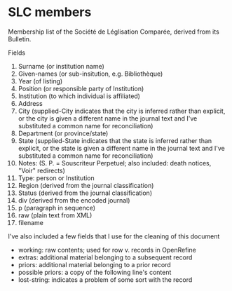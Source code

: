# SLC members

Membership list of the Société de Léglisation Comparée, derived from its Bulletin.

Fields
1. Surname (or institution name)
2. Given-names (or sub-insitution, e.g. Bibliothèque)
3. Year (of listing)
4. Position (or responsible party of Institution)
5. Institution (to which individual is affiliated)
6. Address
7. City (supplied-City indicates that the city is inferred rather than explicit, or the city is given a different name in the journal text and I've substituted a common name for reconciliation)
8. Department (or province/state)
9. State (supplied-State indicates that the state is inferred rather than explicit, or the state is given a different name in the journal text and I've substituted a common name for reconciliation)
10. Notes: (S. P. = Souscriteur Perpetuel; also included: death notices, "Voir" redirects)
11. Type: person or Institution
12. Region (derived from the journal classification)
13. Status (derived from the journal classification)
14. div (derived from the encoded journal)
15. p (paragraph in sequence)
16. raw (plain text from XML)
17. filename

I've also included a few fields that I use for the cleaning of this document
- working: raw contents; used for row v. records in OpenRefine
- extras: additional material belonging to a subsequent record
- priors: additional material belonging to a prior record
- possible priors: a copy of the following line's content
- lost-string: indicates a problem of some sort with the record

